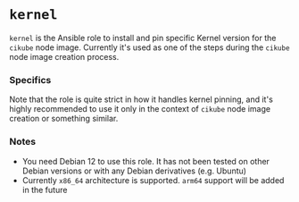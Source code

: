 # `kernel`

`kernel` is the Ansible role to install and pin specific Kernel version for the `cikube` node image. Currently it's used as one of the steps during the `cikube` node image creation process.

### Specifics

Note that the role is quite strict in how it handles kernel pinning, and it's highly recommended to use it only in the context of `cikube` node image creation or something similar.

### Notes

* You need Debian 12 to use this role. It has not been tested on other Debian versions or with any Debian derivatives (e.g. Ubuntu)
* Currently `x86_64` architecture is supported. `arm64` support will be added in the future
